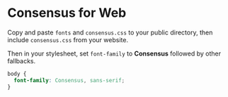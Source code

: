 # Consensus for Web

Copy and paste `fonts` and `consensus.css` to your public directory, then include `consensus.css` from your website.

Then in your stylesheet, set `font-family` to **Consensus** followed by other fallbacks.

```css
body {
  font-family: Consensus, sans-serif;
}
```